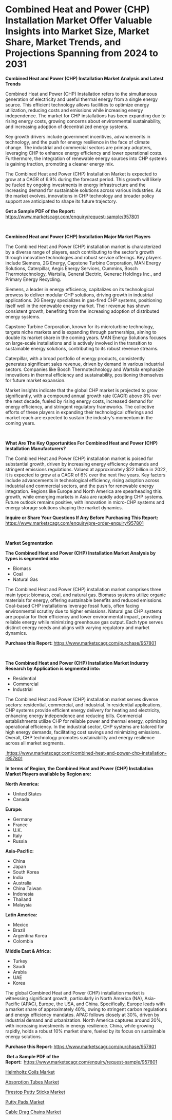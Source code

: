 <p><h1>Combined Heat and Power (CHP) Installation Market Offer Valuable Insights into Market Size, Market Share, Market Trends, and Projections Spanning from 2024 to 2031</h1></p><p><strong>Combined Heat and Power (CHP) Installation Market Analysis and Latest Trends</strong></p>
<p><p>Combined Heat and Power (CHP) Installation refers to the simultaneous generation of electricity and useful thermal energy from a single energy source. This efficient technology allows facilities to optimize energy utilization, reducing costs and emissions while increasing energy independence. The market for CHP installations has been expanding due to rising energy costs, growing concerns about environmental sustainability, and increasing adoption of decentralized energy systems. </p><p>Key growth drivers include government incentives, advancements in technology, and the push for energy resilience in the face of climate change. The industrial and commercial sectors are primary adopters, leveraging CHP to enhance energy efficiency and lower operational costs. Furthermore, the integration of renewable energy sources into CHP systems is gaining traction, promoting a cleaner energy mix. </p><p>The Combined Heat and Power (CHP) Installation Market is expected to grow at a CAGR of 6.9% during the forecast period. This growth will likely be fueled by ongoing investments in energy infrastructure and the increasing demand for sustainable solutions across various industries. As the market evolves, innovations in CHP technology and broader policy support are anticipated to shape its future trajectory.</p></p>
<p><strong>Get a Sample PDF of the Report:&nbsp;</strong> <a href="https://www.marketscagr.com/enquiry/request-sample/957801?utm_campaign=1848&utm_medium=2&utm_source=Github&utm_content=ia&utm_term=03122024&utm_id=combined-heat-and-power-chp-installation">https://www.marketscagr.com/enquiry/request-sample/957801</a></p>
<p>&nbsp;</p>
<p><strong>Combined Heat and Power (CHP) Installation Major Market Players</strong></p>
<p><p>The Combined Heat and Power (CHP) installation market is characterized by a diverse range of players, each contributing to the sector’s growth through innovative technologies and robust service offerings. Key players include Siemens, 2G Energy, Capstone Turbine Corporation, MAN Energy Solutions, Caterpillar, Aegis Energy Services, Cummins, Bosch Thermotechnology, Wartsila, General Electric, Generac Holdings Inc., and Primary Energy Recycling.</p><p>Siemens, a leader in energy efficiency, capitalizes on its technological prowess to deliver modular CHP solutions, driving growth in industrial applications. 2G Energy specializes in gas-fired CHP systems, positioning itself well in the renewable energy market. Their revenue has shown consistent growth, benefiting from the increasing adoption of distributed energy systems.</p><p>Capstone Turbine Corporation, known for its microturbine technology, targets niche markets and is expanding through partnerships, aiming to double its market share in the coming years. MAN Energy Solutions focuses on large-scale installations and is actively involved in the transition to sustainable energy solutions, contributing to its robust revenue streams.</p><p>Caterpillar, with a broad portfolio of energy products, consistently generates significant sales revenue, driven by demand in various industrial sectors. Companies like Bosch Thermotechnology and Wartsila emphasize innovations in thermal efficiency and sustainability, positioning themselves for future market expansion.</p><p>Market insights indicate that the global CHP market is projected to grow significantly, with a compound annual growth rate (CAGR) above 8% over the next decade, fueled by rising energy costs, increased demand for energy efficiency, and stringent regulatory frameworks. The collective efforts of these players in expanding their technological offerings and market reach are expected to sustain the industry's momentum in the coming years.</p></p>
<p>&nbsp;</p>
<p><strong>What Are The Key Opportunities For Combined Heat and Power (CHP) Installation Manufacturers?</strong></p>
<p><p>The Combined Heat and Power (CHP) installation market is poised for substantial growth, driven by increasing energy efficiency demands and stringent emissions regulations. Valued at approximately $22 billion in 2022, it is expected to grow at a CAGR of 6% over the next five years. Key factors include advancements in technological efficiency, rising adoption across industrial and commercial sectors, and the push for renewable energy integration. Regions like Europe and North America are spearheading this growth, while emerging markets in Asia are rapidly adopting CHP systems. Future outlook remains positive, with innovation in micro-CHP systems and energy storage solutions shaping the market dynamics.</p></p>
<p><strong>Inquire or Share Your Questions If Any Before Purchasing This Report:</strong> <a href="https://www.marketscagr.com/enquiry/pre-order-enquiry/957801?utm_campaign=1848&utm_medium=2&utm_source=Github&utm_content=ia&utm_term=03122024&utm_id=combined-heat-and-power-chp-installation">https://www.marketscagr.com/enquiry/pre-order-enquiry/957801</a></p>
<p>&nbsp;</p>
<p><strong>Market Segmentation</strong></p>
<p><strong>The Combined Heat and Power (CHP) Installation Market Analysis by types is segmented into:</strong></p>
<p><ul><li>Biomass</li><li>Coal</li><li>Natural Gas</li></ul></p>
<p><p>The Combined Heat and Power (CHP) installation market comprises three main types: biomass, coal, and natural gas. Biomass systems utilize organic materials for energy, offering sustainable benefits and reduced emissions. Coal-based CHP installations leverage fossil fuels, often facing environmental scrutiny due to higher emissions. Natural gas CHP systems are popular for their efficiency and lower environmental impact, providing reliable energy while minimizing greenhouse gas output. Each type serves distinct energy needs and aligns with varying regulatory and market dynamics.</p></p>
<p><strong>Purchase this Report:&nbsp;</strong><a href="https://www.marketscagr.com/purchase/957801?utm_campaign=1848&utm_medium=2&utm_source=Github&utm_content=ia&utm_term=03122024&utm_id=combined-heat-and-power-chp-installation">https://www.marketscagr.com/purchase/957801</a></p>
<p>&nbsp;</p>
<p><strong>The Combined Heat and Power (CHP) Installation Market Industry Research by Application is segmented into:</strong></p>
<p><ul><li>Residential</li><li>Commercial</li><li>Industrial</li></ul></p>
<p><p>The Combined Heat and Power (CHP) installation market serves diverse sectors: residential, commercial, and industrial. In residential applications, CHP systems provide efficient energy delivery for heating and electricity, enhancing energy independence and reducing bills. Commercial establishments utilize CHP for reliable power and thermal energy, optimizing operational efficiency. In the industrial sector, CHP systems are tailored for high energy demands, facilitating cost savings and minimizing emissions. Overall, CHP technology promotes sustainability and energy resilience across all market segments.</p></p>
<p><a href="https://www.marketscagr.com/combined-heat-and-power-chp-installation-r957801?utm_campaign=1848&utm_medium=2&utm_source=Github&utm_content=ia&utm_term=03122024&utm_id=combined-heat-and-power-chp-installation">&nbsp;https://www.marketscagr.com/combined-heat-and-power-chp-installation-r957801</a></p>
<p><strong>In terms of Region, the Combined Heat and Power (CHP) Installation Market Players available by Region are:</strong></p>
<p>
    <p> <strong> North America: </strong>
        <ul>
            <li>United States</li>
            <li>Canada</li>
        </ul>
        </p> 
    <p> <strong> Europe: </strong>
        <ul>
            <li>Germany</li>
            <li>France</li>
            <li>U.K.</li>
            <li>Italy</li>
            <li>Russia</li>
        </ul>
        </p> 
    <p> <strong> Asia-Pacific: </strong>
        <ul>
            <li>China</li>
            <li>Japan</li>
            <li>South Korea</li>
            <li>India</li>
            <li>Australia</li>
            <li>China Taiwan</li>
            <li>Indonesia</li>
            <li>Thailand</li>
            <li>Malaysia</li>
        </ul>
        </p> 
    <p> <strong> Latin America: </strong>
        <ul>
            <li>Mexico</li>
            <li>Brazil</li>
            <li>Argentina Korea</li>
            <li>Colombia</li>
        </ul>
        </p> 
    <p> <strong> Middle East & Africa: </strong>
        <ul>
            <li>Turkey</li>
            <li>Saudi</li>
            <li>Arabia</li>
            <li>UAE</li>
            <li>Korea</li>
        </ul>
    </p>
    </p>
<p><p>The global Combined Heat and Power (CHP) installation market is witnessing significant growth, particularly in North America (NA), Asia-Pacific (APAC), Europe, the USA, and China. Specifically, Europe leads with a market share of approximately 40%, owing to stringent carbon regulations and energy efficiency mandates. APAC follows closely at 30%, driven by industrial demand and urbanization. North America captures around 20%, with increasing investments in energy resilience. China, while growing rapidly, holds a robust 10% market share, fueled by its focus on sustainable energy solutions.</p></p>
<p><strong>Purchase this Report: </strong><a href="https://www.marketscagr.com/purchase/957801?utm_campaign=1848&utm_medium=2&utm_source=Github&utm_content=ia&utm_term=03122024&utm_id=combined-heat-and-power-chp-installation">https://www.marketscagr.com/purchase/957801</a></p>
<p>&nbsp;<strong>Get a Sample PDF of the Report:&nbsp;&nbsp;</strong><a href="https://www.marketscagr.com/enquiry/request-sample/957801?utm_campaign=1848&utm_medium=2&utm_source=Github&utm_content=ia&utm_term=03122024&utm_id=combined-heat-and-power-chp-installation">https://www.marketscagr.com/enquiry/request-sample/957801</a></p>
<p><strong></strong></p>
<p><p><a href="https://www.linkedin.com/pulse/global-helmholtz-coils-market-pulse-trends-growth-analysis-idwxe?utm_campaign=1848&utm_medium=2&utm_source=Github&utm_content=ia&utm_term=03122024&utm_id=combined-heat-and-power-chp-installation">Helmholtz Coils Market</a></p><p><a href="https://www.linkedin.com/pulse/absorption-tubes-market-growth-analysis-2024-2031-trends-xiuoe?utm_campaign=1848&utm_medium=2&utm_source=Github&utm_content=ia&utm_term=03122024&utm_id=combined-heat-and-power-chp-installation">Absorption Tubes Market</a></p><p><a href="https://issuu.com/reportprime-2/docs/firestop-putty-sticks-market-size-2030.pptx?utm_campaign=1848&utm_medium=2&utm_source=Github&utm_content=ia&utm_term=03122024&utm_id=combined-heat-and-power-chp-installation">Firestop Putty Sticks Market</a></p><p><a href="https://issuu.com/reportprime-2/docs/putty-pads-market-size-2030.pptx?utm_campaign=1848&utm_medium=2&utm_source=Github&utm_content=ia&utm_term=03122024&utm_id=combined-heat-and-power-chp-installation">Putty Pads Market</a></p><p><a href="https://www.linkedin.com/pulse/competitive-intelligence-cable-drag-chains-market-key-fvabe?utm_campaign=1848&utm_medium=2&utm_source=Github&utm_content=ia&utm_term=03122024&utm_id=combined-heat-and-power-chp-installation">Cable Drag Chains Market</a></p></p>